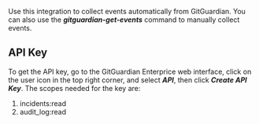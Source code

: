 Use this integration to collect events automatically from GitGuardian.
You can also use the ***gitguardian-get-events*** command to manually collect events.

## API Key
To get the API key, go to the GitGuardian Enterprice web interface, click on the user icon in the top right corner, and select ***API***, then click ***Create API Key***.
The scopes needed for the key are: 
1. incidents:read
2. audit_log:read

